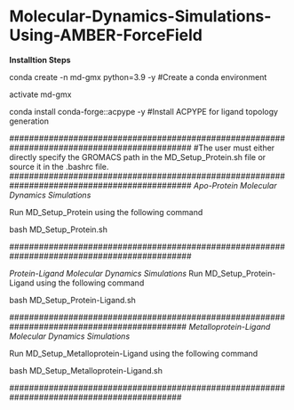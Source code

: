 # Molecular-Dynamics-Simulations-Using-AMBER-ForceField

**Installtion Steps**

conda create -n md-gmx python=3.9 -y   #Create a conda environment

activate md-gmx

conda install conda-forge::acpype -y   #Install ACPYPE for ligand topology generation

#############################################################################################
#The user must either directly specify the GROMACS path in the MD_Setup_Protein.sh file or source it in the .bashrc file.
#############################################################################################
*Apo-Protein Molecular Dynamics Simulations*

Run MD_Setup_Protein using the following command

bash MD_Setup_Protein.sh

#############################################################################################

*Protein-Ligand Molecular Dynamics Simulations*
Run MD_Setup_Protein-Ligand using the following command

bash MD_Setup_Protein-Ligand.sh

############################################################################################
*Metalloprotein-Ligand Molecular Dynamics Simulations*

Run MD_Setup_Metalloprotein-Ligand using the following command

bash MD_Setup_Metalloprotein-Ligand.sh

###########################################################################################
